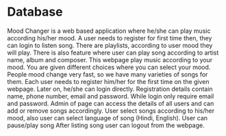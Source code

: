 # Database
Mood Changer is a web based application where he/she can play music according his/her mood. 
A user needs to register for first time then, they can login to  listen song. 
There are playlists, according to user mood they will play. 
There is also feature where user can play song according to artist name, album and composer.
This webpage play music according to your mood. 
You are given different choices where you can select your mood.
People mood change very fast, so we have many varieties of songs for them.
Each user needs to register him/her for the first time on the given webpage. Later on, he/she can login directly.
Registration details contain name, phone number, email and password. While login only require email and password.
Admin of page can access the details of all users and can add or remove songs accordingly.
User select songs according to his/her mood, also user can select language of song (Hindi, English).
User can pause/play song
After listing song user can logout from the webpage.
